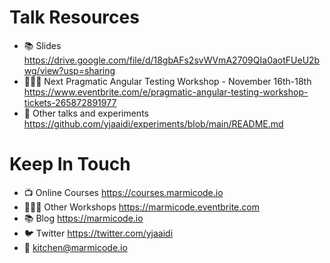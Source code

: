 # Talk Resources

- 📚 Slides https://drive.google.com/file/d/18gbAFs2svWVmA2709QIa0aotFUeU2bwg/view?usp=sharing
- 👨🏻‍🍳 Next Pragmatic Angular Testing Workshop - November 16th-18th https://www.eventbrite.com/e/pragmatic-angular-testing-workshop-tickets-265872891977
- 🧪 Other talks and experiments https://github.com/yjaaidi/experiments/blob/main/README.md

# Keep In Touch

- 📺 Online Courses https://courses.marmicode.io
- 👨🏻‍🏫 Other Workshops https://marmicode.eventbrite.com
- 📚 Blog https://marmicode.io
- 🐦 Twitter https://twitter.com/yjaaidi
- 💌 kitchen@marmicode.io
